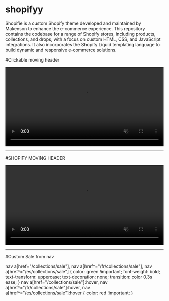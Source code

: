 # shopifyy

Shopifie is a custom Shopify theme developed and maintained by Makenson to enhance the e-commerce experience. This repository contains the codebase for a range of Shopify stores, including products, collections, and drops, with a focus on custom HTML, CSS, and JavaScript integrations. It also incorporates the Shopify Liquid templating language to build dynamic and responsive e-commerce solutions.

#Clickable moving header 

<style>
video {
  width: 100%;
  height: auto;
  display: block;
  margin: 0 auto;
}
</style>

<a href="https://thousandmen.co/collections/all">
  <video muted autoplay playsinline loop>
    <source src="/media/cc0-videos/flower.mp4" type="video/mp4">
    <source src="https://cdn.shopify.com/videos/c/o/v/8fdd763940734076af72c7794e08401f.mp4" type="video/mp4">
  </video>
</a>


 ------------------------------------------------------------------------------------------------------------------
 
#SHOPIFY MOVING HEADER
<style>
video {
width: 100%;
height: auto;
display: block;
margin: 0 auto;
}
</style>
<video muted autoplay playsinline loop>
    <source src="/media/cc0-videos/flower.mp4"
                  type="video/mp4">
    <source src="https://cdn.shopify.com/videos/c/o/v/6108904efb5a4e9ebbabfd333d2ee518.mp4"
                  type="video/mp4">
</video>

--------------------------------------------------------------------------------------------------------------------
#Custom Sale from nav

nav a[href="/collections/sale"], 
nav a[href^="/fr/collections/sale"], 
nav a[href^="/es/collections/sale"] {
  color: green !important; 
  font-weight: bold; 
  text-transform: uppercase; 
  text-decoration: none; 
  transition: color 0.3s ease;
} 
nav a[href="/collections/sale"]:hover, 
nav a[href^="/fr/collections/sale"]:hover, 
nav a[href^="/es/collections/sale"]:hover { 
  color: red !important; 
}
